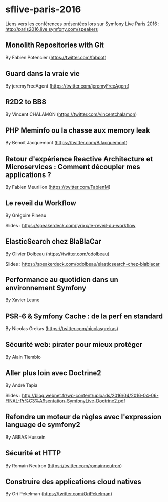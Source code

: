 # sflive-paris-2016

Liens vers les conférences présentées lors sur Symfony Live Paris 2016 : http://paris2016.live.symfony.com/speakers


## Monolith Repositories with Git

By Fabien Potencier (https://twitter.com/fabpot) 

## Guard dans la vraie vie

By jeremyFreeAgent (https://twitter.com/jeremyFreeAgent)

## R2D2 to BB8

By Vincent CHALAMON (https://twitter.com/vincentchalamon)

## PHP Meminfo ou la chasse aux memory leak

By Benoit Jacquemont (https://twitter.com/BJacquemont)

## Retour d'expérience Reactive Architecture et Microservices : Comment découpler mes applications ?

By Fabien Meurillon (https://twitter.com/FabienM)

## Le reveil du Workflow

By Grégoire Pineau

Slides : https://speakerdeck.com/lyrixx/le-reveil-du-workflow

## ElasticSearch chez BlaBlaCar

By Olivier Dolbeau (https://twitter.com/odolbeau)

Slides : https://speakerdeck.com/odolbeau/elasticsearch-chez-blablacar


## Performance au quotidien dans un environnement Symfony

By Xavier Leune

## PSR-6 & Symfony Cache : de la perf en standard

By Nicolas Grekas (https://twitter.com/nicolasgrekas)

## Sécurité web: pirater pour mieux protéger

By Alain Tiemblo

## Aller plus loin avec Doctrine2

By André Tapia

Slides : http://blog.webnet.fr/wp-content/uploads/2016/04/2016-04-06-FINAL-Pr%C3%A9sentation-SymfonyLive-Doctrine2.pdf

## Refondre un moteur de règles avec l'expression language de symfony2

By ABBAS Hussein

## Sécurité et HTTP

By Romain Neutron (https://twitter.com/romainneutron)

## Construire des applications cloud natives

By Ori Pekelman (https://twitter.com/OriPekelman)
